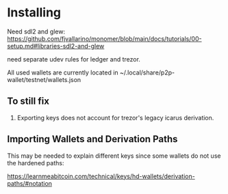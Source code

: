 # Installing

Need sdl2 and glew: https://github.com/fjvallarino/monomer/blob/main/docs/tutorials/00-setup.md#libraries-sdl2-and-glew

need separate udev rules for ledger and trezor.

All used wallets are currently located in ~/.local/share/p2p-wallet/testnet/wallets.json

## To still fix

1. Exporting keys does not account for trezor's legacy icarus derivation.

## Importing Wallets and Derivation Paths

This may be needed to explain different keys since some wallets do not use the hardened paths:

https://learnmeabitcoin.com/technical/keys/hd-wallets/derivation-paths/#notation
